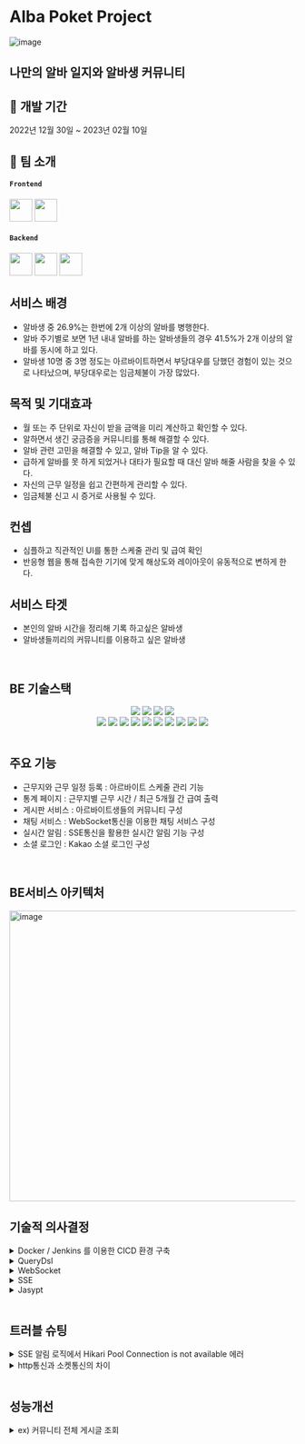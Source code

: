 # Alba Poket Project

![image](https://user-images.githubusercontent.com/117805482/217720232-1199e879-590e-44ce-8074-f77ba68addf0.png)

## 나만의 알바 일지와 알바생 커뮤니티

## 📆 개발 기간  
2022년 12월 30일 ~ 2023년 02월 10일   
<p>

## 👥 팀 소개
#### `Frontend`
 <a href="https://github.com/headwing" target="_blank"><img height="40"  src="https://img.shields.io/static/v1?label=React&message=최유정 &color=61dafb&style=for-the-badge&>"/></a>
 <a href="https://github.com/soomin-world" target="_blank"><img height="40"  src="https://img.shields.io/static/v1?label=React&message=오수민 &color=61dafb&style=for-the-badge&>"/></a>


#### `Backend`
<a href="https://github.com/woooo96" target="_blank"><img height="40"  src="https://img.shields.io/static/v1?label=Spring&message=최진우 &color=08CE5D&style=for-the-badge&>"/></a>
<a href="https://github.com/wogk9854" target="_blank"><img height="40"  src="https://img.shields.io/static/v1?label=Spring&message=최재하 &color=08CE5D&style=for-the-badge&>"/></a>
<a href="https://github.com/kwon-sunghyun" target="_blank"><img height="40"  src="https://img.shields.io/static/v1?label=Spring&message=권성현 &color=08CE5D&style=for-the-badge&>"/></a>


## 서비스 배경
+ 알바생 중 26.9%는 한번에 2개 이상의 알바를 병행한다.
+ 알바 주기별로 보면 1년 내내 알바를 하는 알바생들의 경우 41.5%가 2개 이상의 알바를 동시에 하고 있다.
+ 알바생 10명 중 3명 정도는 아르바이트하면서 부당대우를 당했던 경험이 있는 것으로 나타났으며, 부당대우로는 임금체불이 가장 많았다.

## 목적 및 기대효과
+ 월 또는 주 단위로 자신이 받을 금액을 미리 계산하고 확인할 수 있다.
+ 알하면서 생긴 궁금증을 커뮤니티를 통해 해결할 수 있다.
+ 알바 관련 고민을 해결할 수 있고, 알바 Tip을 알 수 있다.
+ 급하게 알바를 못 하게 되었거나 대타가 필요할 때 대신 알바 해줄 사람을 찾을 수 있다.
+ 자신의 근무 일정을 쉽고 간편하게 관리할 수 있다.
+ 임금체불 신고 시 증거로 사용될 수 있다.

## 컨셉
+ 심플하고 직관적인 UI를 통한 스케줄 관리 및 급여 확인
+ 반응형 웹을 통해 접속한 기기에 맞게 해상도와 레이아웃이 유동적으로 변하게 한다.

## 서비스 타겟
+ 본인의 알바 시간을 정리해 기록 하고싶은 알바생
+ 알바생들끼리의 커뮤니티를 이용하고 싶은 알바생
<br>


## BE 기술스택
<div align=center> 
  <img src="https://img.shields.io/badge/springboot-6DB33F?style=for-the-badge&logo=springboot&logoColor=white">
  <img src="https://img.shields.io/badge/Springjpa-4FC08D?style=for-the-badge&logo=jpa&logoColor=white"> 
  <img src="https://img.shields.io/badge/gradle-02303A?style=for-the-badge&logo=gradle&logoColor=white">
  <img src="https://img.shields.io/badge/mysql-4479A1?style=for-the-badge&logo=mysql&logoColor=white"> 
  <br>
 
  <img src="https://img.shields.io/badge/Amazon EC2-FF9900?style=for-the-badge&logo=Amazon EC2&logoColor=white">
  <img src="https://img.shields.io/badge/amazon rds-61DAFB?style=for-the-badge&logo=amazonrds&logoColor=white">
  <img src="https://img.shields.io/badge/Amazon S3-569A31?style=for-the-badge&logo=Amazon S3&logoColor=white">
  <img src="https://img.shields.io/badge/Jenkins-D24939?style=for-the-badge&logo=Jenkins&logoColor=white">
  <img src="https://img.shields.io/badge/Docker-2496ED?style=for-the-badge&logo=Docker&logoColor=white">
  <img src="https://img.shields.io/badge/Apache JMeter-D22128?style=for-the-badge&logo=Apache JMeter&logoColor=white">
  <img src="https://img.shields.io/badge/WebSocket-F7DF1E?style=for-the-badge&logo=Apache JMeter&logoColor=white">
  <img src="https://img.shields.io/badge/SSE-61DAFB?style=for-the-badge&logo=Apache JMeter&logoColor=white">
  <img src="https://img.shields.io/badge/QueryDsl-339933?style=for-the-badge&logo=Apache JMeter&logoColor=white">
  <img src="https://img.shields.io/badge/Jasypt-7952B3?style=for-the-badge&logo=Apache JMeter&logoColor=white">
 
</div>
<br>

## 주요 기능
+ 근무지와 근무 일정 등록 : 아르바이트 스케줄 관리 기능
+ 통계 페이지 : 근무지별 근무 시간 / 최근 5개월 간 급여 출력
+ 게시판 서비스 : 아르바이트생들의 커뮤니티 구성
+ 채팅 서비스 : WebSocket통신을 이용한 채팅 서비스 구성
+ 실시간 알림 : SSE통신을 활용한 실시간 알림 기능 구성
+ 소셜 로그인 : Kakao 소셜 로그인 구성

<br>

## BE서비스 아키텍처
<img width="512" alt="image" src="https://user-images.githubusercontent.com/117805482/217736206-42327332-5d98-4b85-84c9-639ce195499d.png"><br>


## 기술적 의사결정
<details>
<summary> Docker / Jenkins 를 이용한 CICD 환경 구축 </summary>
<div markdown="1">  
<br>
1. Docker 사용이유<br>
    - Docker를 사용하면 어플리케이션을 구동하기 위한 최소한의 환경으로 이미지를 생성하고, <br>  Docker만 설치되어 있다면 해당 이미지를 환경적인 제약 없이 컨테이너로 구동하는것이 가능<br>

<br>
2. Jenkins 사용이유<br>
    - 프로젝트 표준 컴파일 환경에서의 컴파일 오류 검출 가능<br>
    - jenkins를 사용하기 위해서는 별도의 서버가 필요하지만 현업에서 널리 사용되는 jenkins를 경험해보기 위해<br>
  
<br>
3. Jenkins Container Local 환경 구축 이유<br>
  - Jenkins를 운영하기 위해서는 별도의 서버가 필요하지만, 사용하고 있던 ec2 프리티어 스펙으로는 운영이 불가능 -> 로컬환경에서 jenkins container를 실행 후 공유기 포트포워딩을 통해 
</div>
</details>

<details>
<summary> QueryDsl </summary>
<div markdown="1">
<br>   
- 쿼리 성능 개선 : 기존 로직에서 엔티티 fetch type을 lazy로 설정하여 연관된 객체를 spring data jpa를 통해 select 할 때 N+1 문제가 발생했고, DTO에 반환되어야 할 정보를 추가적으로 select하는 로직이어서 쿼리량이 방대하고 성능적으로 문제가 생김.<br>
이를 해결하기 위해서 querydsl를 사용하여 연관된 객체 정보를 같이 select 하여 한번에 처리하도록 변경 -> 쿼리량을 감소시키고 성능적으로도 쿼리 수행속도를 1/5로 개선 <br>
<br>
- 동적 쿼리 : querydsl을 사용하여 쿼리의 조건을 동적으로 처리 <br>
</div>
</details>

<details>
<summary> WebSocket </summary>
<div markdown="1">
<br>   
- 채팅 : 채팅서비스를 구현하기 위해서는 Server-Client 가 연결되어 실시간으로 데이터를 주고 받을 수 있어야 하기 때문에, WebSocket 통신을 이용한 실시간 채팅 기능 구현<br>
<br>
</div>
</details>


<details>
<summary> SSE </summary>
<div markdown="1">
<br>   
- 단방향 통신 : Websocket의 경우 양방향 통신이지만, 연결이 된 이후 서버쪽에서만 클라이언트로 데이터를 보내주면 되기 때문에 단방향 통신인 SSE를 사용하고 http 프로토콜을 사용하기 때문에 websocket 통신보다 가벼움<br>
<br>
</div>
</details>

<details>
<summary> Jasypt </summary>
<div markdown="1">
<br>   
- 보안성 증대 : github에 push하는 데이터 중 DB 정보 / AWS 정보 등 공개되지 말아야 할 데이터를 암호화 하기 위해 Jasypt 통해 암호화 진행<br>
<br>
</div>
</details>
<br>

## 트러블 슈팅
<details>
<summary> SSE 알림 로직에서 Hikari Pool Connection is not available 에러 </summary>
<div markdown="1">
<br>   
- 클라이언트와 Sse 통신하기 위해 SseEmitter 생성하는 로직에 DB에서 데이터를 가져오는 코드가 있었는데 Sse 통신의 경우 세션이 끊어지는 것이 아니어서 SseEmitter를 생성하기 위한 get 요청이 들어올때마다 DB에 연결된 커넥션 수가 늘어남. <br>
  - get 요청이 HikariPool이 MAX 임계치와 동일하게 요청이 왔을 경우 api 요청이 불가능 해지는 현상 발생 <br>
  - SseEmitter를 생성하는 로직에서 DB에서 데이터를 가져오는 코드를 제외 시켜서 해결 완료
<br>
</div>
</details>
<details>
<summary> http통신과 소켓통신의 차이 </summary>
<div markdown="1">
<br>   
- @MessageMapping을 사용할때 Class위에 @RequestMapping을 사용하여 공통된 URL처리를 해주고 있었는데 @RequestMapping이 적용 안되는 문제가 발생 <br>
  - @RequestMapping은 http통신이고 @MessageMapping은 ws://로 시작하는 소켓통신이여서 @RequestMapping으로 공통된URL을 설정해도 적용이 안되는걸 확인하고 @RequestMapping을 지워줌으로써 해결함. <br>
</div>
</details>

  <br>
  
## 성능개선

<details>
<summary> ex) 커뮤니티 전체 게시글 조회 </summary>
<div markdown="1">
<br>   
<br>
기존 수행 쿼리 <br> 
 
  ![image](https://user-images.githubusercontent.com/117805482/217813431-d95576c9-c31c-4b74-aa0d-db56dcd3d5c8.png)

<br>
jmeter 이용한 부하테스트 ( 1000명의 유저가 1초동안 2번씩 요청한 경우 ) <br>

 
 ![image](https://user-images.githubusercontent.com/117805482/217812516-b03c7df2-5d06-4765-a6fb-2579737ddf1c.png)<br>

 ![image](https://user-images.githubusercontent.com/117805482/217812569-fee3d904-be59-4679-91cb-4d645a05db9b.png)<br>

 ![image](https://user-images.githubusercontent.com/117805482/217812618-d1a9e301-c817-455c-8a95-a6b35dce5078.png)<br>
<br>
 <br>   
<br>
변경 수행 쿼리 <br> 
 
  ![image](https://user-images.githubusercontent.com/117805482/217807931-e0dbc0ae-753b-4c56-8f1c-138507d50871.png)<br>

<br>
jmeter 이용한 부하테스트 ( 1000명의 유저가 1초동안 2번씩 요청한 경우 ) <br>

 ![무한스크롤 쿼리 수정 후 (summary report)](https://user-images.githubusercontent.com/117805482/217845059-07e61abb-c204-4c8a-97f2-00328de8cdde.png)<br>

 ![무한스크롤 쿼리 수정 후 (Response Times Over Time)](https://user-images.githubusercontent.com/117805482/217845286-04f23d87-611f-411c-b705-0c7538ed5238.png)<br>
 
 ![무한스크롤 쿼리 수정 후 (Transactions per Second)](https://user-images.githubusercontent.com/117805482/217845202-9b0419a6-d8b2-4ad4-aaa9-7555cb8028a6.png)<br>
<br>
 
 
 
</div>
</details>






